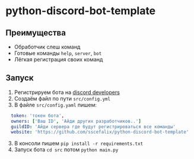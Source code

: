 # python-discord-bot-template

## Преимущества ##
  + Обработчик слеш команд
  + Готовые команды `help`, `server`, `bot`
  + Лёгкая регистрация своих команд

## Запуск ##
  1. Регистрируем бота на [discord developers](https://discord.com/developers/applications) 
  2. Создаём файл по пути `src/config.yml`
  3. В файле `src/config.yaml` пишем:
  ```yml
    token: 'токен бота',
    owners: ['Ваш ID', 'Айди других разработчиков..']
    guildID: 'Айди сервера где будут регистрироваться все команды'
    website: 'https://github.com/sscefalix/python-discord-bot-template'
  ```
  3. В консоли пишем `pip install -r requirements.txt`
  4. Запуск бота `cd src` потом `python main.py`
